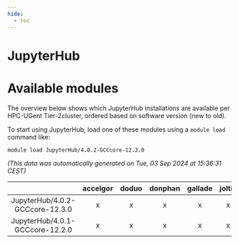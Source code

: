 ```yaml
---
hide:
  - toc
---
```


JupyterHub
==========

# Available modules


The overview below shows which JupyterHub installations are available per HPC-UGent Tier-2cluster, ordered based on software version (new to old).

To start using JupyterHub, load one of these modules using a `module load` command like:

```shell
module load JupyterHub/4.0.2-GCCcore-12.3.0
```

*(This data was automatically generated on Tue, 03 Sep 2024 at 15:36:31 CEST)*  

| |accelgor|doduo|donphan|gallade|joltik|shinx|skitty|
| :---: | :---: | :---: | :---: | :---: | :---: | :---: | :---: |
|JupyterHub/4.0.2-GCCcore-12.3.0|x|x|x|x|x|x|x|
|JupyterHub/4.0.1-GCCcore-12.2.0|x|x|x|x|x|-|x|

